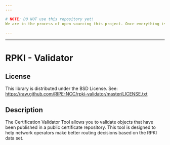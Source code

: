 ```yaml
---
---

# NOTE: DO NOT use this repository yet!
We are in the process of open-sourcing this project. Once everything is in place this notice will be removed.

---
```

---

RPKI - Validator
====================================

License
-------
This library is distributed under the BSD License.
See: https://raw.github.com/RIPE-NCC/rpki-validator/master/LICENSE.txt

Description
-----------

The Certification Validator Tool allows you to validate objects that have been published in a public certificate repository.
This tool is designed to help network operators make better routing decisions based on the RPKI data set.